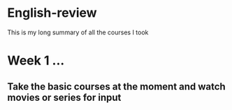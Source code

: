 # English-review
This is my long summary of all the courses I took

# Week 1 ...

## Take the basic courses at the moment and watch movies or series for input